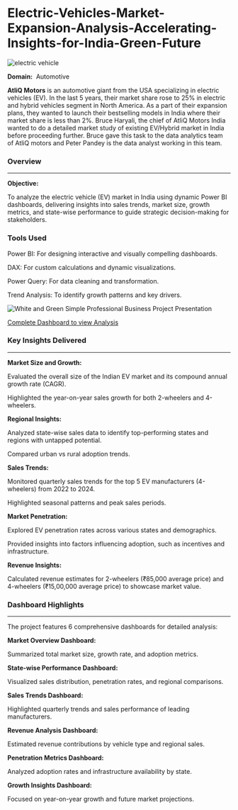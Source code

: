 # Electric-Vehicles-Market-Expansion-Analysis-Accelerating-Insights-for-India-Green-Future


![electric vehicle](https://github.com/user-attachments/assets/8eee4f8e-591c-4699-83a5-21ac1b4ad241)






**Domain:**  Automotive

**AtliQ Motors** is an automotive giant from the USA specializing in electric vehicles (EV). In the last 5 years, their market share rose to 25% in electric and hybrid vehicles segment in North America.
As a part of their expansion plans, they wanted to launch their bestselling models in India where their market share is less than 2%.
Bruce Haryali, the chief of AtliQ Motors India wanted to do a detailed market study of existing EV/Hybrid market in India before proceeding further.
Bruce gave this task to the data analytics team of AtliQ motors and Peter Pandey is the data analyst working in this team.

### Overview

---

**Objective:**

To analyze the electric vehicle (EV) market in India using dynamic Power BI dashboards, delivering insights into sales trends, market size, growth metrics, and state-wise performance to guide strategic decision-making for stakeholders.

### Tools Used

Power BI: For designing interactive and visually compelling dashboards.

DAX: For custom calculations and dynamic visualizations.

Power Query: For data cleaning and transformation.

Trend Analysis: To identify growth patterns and key drivers.


![White and Green Simple  Professional Business Project Presentation](https://github.com/user-attachments/assets/63e2c69c-0baa-468f-98c5-ff9199b4a69d)

[Complete Dashboard to view Analysis](https://app.powerbi.com/view?r=eyJrIjoiMjI1NzE0MGYtZmM0Zi00Mjk0LWEzNzUtZGUxNDgxYTU3Y2JjIiwidCI6IjViOGEyNGIxLTA5MjgtNDdmZC04MzhmLTgwYTMxNTVhM2NhZiJ9)
 
### Key Insights Delivered

---

**Market Size and Growth:**

Evaluated the overall size of the Indian EV market and its compound annual growth rate (CAGR).

Highlighted the year-on-year sales growth for both 2-wheelers and 4-wheelers.

**Regional Insights:**

Analyzed state-wise sales data to identify top-performing states and regions with untapped potential.

Compared urban vs rural adoption trends.

**Sales Trends:**

Monitored quarterly sales trends for the top 5 EV manufacturers (4-wheelers) from 2022 to 2024.

Highlighted seasonal patterns and peak sales periods.

**Market Penetration:**

Explored EV penetration rates across various states and demographics.

Provided insights into factors influencing adoption, such as incentives and infrastructure.

**Revenue Insights:**

Calculated revenue estimates for 2-wheelers (₹85,000 average price) and 4-wheelers (₹15,00,000 average price) to showcase market value.

### Dashboard Highlights

---

The project features 6 comprehensive dashboards for detailed analysis:

**Market Overview Dashboard:**

Summarized total market size, growth rate, and adoption metrics.

**State-wise Performance Dashboard:**

Visualized sales distribution, penetration rates, and regional comparisons.

**Sales Trends Dashboard:**

Highlighted quarterly trends and sales performance of leading manufacturers.

**Revenue Analysis Dashboard:**

Estimated revenue contributions by vehicle type and regional sales.

**Penetration Metrics Dashboard:**

Analyzed adoption rates and infrastructure availability by state.

**Growth Insights Dashboard:**

Focused on year-on-year growth and future market projections.

